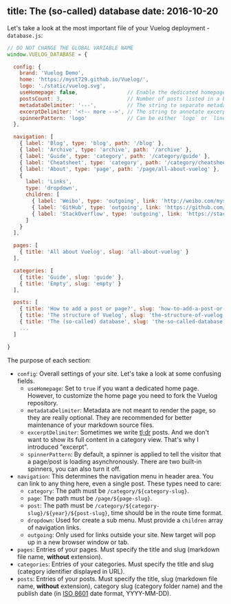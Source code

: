 title: The (so-called) database
date: 2016-10-20
---
Let's take a look at the most important file of your Vuelog deployment - `database.js`:

```js
// DO NOT CHANGE THE GLOBAL VARIABLE NAME
window.VUELOG_DATABASE = {

  config: {
    brand: 'Vuelog Demo',
    home: 'https://myst729.github.io/Vuelog/',
    logo: './static/vuelog.svg',
    useHomepage: false,                // Enable the dedicated homepage, otherwise route `/` and `/home` to `/blog`.
    postsCount: 3,                     // Number of posts listed in a blog/category view.
    metadataDelimiter: '---',          // The string to separate metadata from actual content in *.md files.
    excerptDelimiter: '<!-- more -->', // The string to annotate excerpt out of the complete content in *.md files.
    spinnerPattern: 'logo'             // Can be either `logo` or `line`, set to other values to disable the loading spinner.
  },

  navigation: [
    { label: 'Blog', type: 'blog', path: '/blog' },
    { label: 'Archive', type: 'archive', path: '/archive' },
    { label: 'Guide', type: 'category', path: '/category/guide' },
    { label: 'Cheatsheet', type: 'category', path: '/category/cheatsheet' },
    { label: 'About', type: 'page', path: '/page/all-about-vuelog' },
    {
      label: 'Links',
      type: 'dropdown',
      children: [
        { label: 'Weibo', type: 'outgoing', link: 'http://weibo.com/myst729' },
        { label: 'GitHub', type: 'outgoing', link: 'https://github.com/myst729' },
        { label: 'StackOverflow', type: 'outgoing', link: 'https://stackoverflow.com/users/1032492' }
      ]
    }
  ],

  pages: [
    { title: 'All about Vuelog', slug: 'all-about-vuelog' }
  ],

  categories: [
    { title: 'Guide', slug: 'guide' },
    { title: 'Empty', slug: 'empty' }
  ],

  posts: [
    { title: 'How to add a post or page?', slug: 'how-to-add-a-post-or-page', category: 'guide', date: '2016-04-16' },
    { title: 'The structure of Vuelog', slug: 'the-structure-of-vuelog', category: 'guide', date: '2016-04-14' },
    { title: 'The (so-called) database', slug: 'the-so-called-database', category: 'guide', date: '2016-04-12' },
    ...
  ]

}
```

<!-- more -->

The purpose of each section:

- `config`: Overall settings of your site. Let's take a look at some confusing fields.
  - `useHomepage`: Set to `true` if you want a dedicated home page. However, to customize the home page you need to fork the Vuelog repository.
  -  `metadataDelimiter`: Metadata are not meant to render the page, so they are really optional. They are recommended for better maintenance of your markdown source files.
  -  `excerptDelimiter`: Sometimes we write [tl;dr](http://www.urbandictionary.com/define.php?term=tl%3Bdr) posts. And we don't want to show its full content in a category view. That's why I introduced "excerpt".
  -  `spinnerPattern`: By default, a spinner is applied to tell the visitor that a page/post is loading asynchronously. There are two built-in spinners, you can also turn it off.
- `navigation`: This determines the navigation menu in header area. You can link to any thing here, even a single post. These types need to care:
  - `category`: The path must be `/category/${category-slug}`.
  - `page`: The path must be `/page/${page-slug}`.
  - `post`: The path must be `/category/${category-slug}/${year}/${post-slug}`, time should be in the route time format.
  - `dropdown`: Used for create a sub menu. Must provide a `children` array of navigation links.
  - `outgoing`: Only used for links outside your site. New target will pop up in a new browser window or tab.
- `pages`: Entries of your pages. Must specify the title and slug (markdown file name, **without** extension).
- `categories`: Entries of your categories. Must specify the title and slug (category identifier displayed in URL).
- `posts`: Entries of your posts. Must specify the title, slug (markdown file name, **without** extension), category slug (category folder name) and the publish date (in [ISO 8601](http://www.iso.org/iso/home/standards/iso8601.htm) date format, YYYY-MM-DD).
